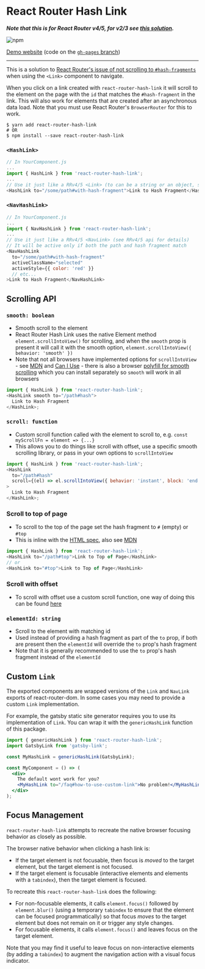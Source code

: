 # React Router Hash Link

**_Note that this is for React Router v4/5, for v2/3 see [this solution](https://github.com/rafgraph/react-router-hash-link/tree/react-router-v2/3)._**

![npm](https://img.shields.io/npm/dm/react-router-hash-link?label=npm)

[Demo website](https://react-router-hash-link.rafgraph.dev/) (code on the [`gh-pages` branch](https://github.com/rafgraph/react-router-hash-link/tree/gh-pages))

---

This is a solution to [React Router's issue of not scrolling to `#hash-fragments`](https://github.com/reactjs/react-router/issues/394#issuecomment-220221604) when using the `<Link>` component to navigate.

When you click on a link created with `react-router-hash-link` it will scroll to the element on the page with the `id` that matches the `#hash-fragment` in the link. This will also work for elements that are created after an asynchronous data load. Note that you must use React Router's `BrowserRouter` for this to work.

```shell
$ yarn add react-router-hash-link
# OR
$ npm install --save react-router-hash-link
```

### `<HashLink>`

```javascript
// In YourComponent.js
...
import { HashLink } from 'react-router-hash-link';
...
// Use it just like a RRv4/5 <Link> (to can be a string or an object, see RRv4/5 api for details)
<HashLink to="/some/path#with-hash-fragment">Link to Hash Fragment</HashLink>
```

### `<NavHashLink>`

```javascript
// In YourComponent.js
...
import { NavHashLink } from 'react-router-hash-link';
...
// Use it just like a RRv4/5 <NavLink> (see RRv4/5 api for details)
// It will be active only if both the path and hash fragment match
<NavHashLink
  to="/some/path#with-hash-fragment"
  activeClassName="selected"
  activeStyle={{ color: 'red' }}
  // etc...
>Link to Hash Fragment</NavHashLink>
```

## Scrolling API

### `smooth: boolean`

- Smooth scroll to the element
- React Router Hash Link uses the native Element method `element.scrollIntoView()` for scrolling, and when the `smooth` prop is present it will call it with the smooth option, `element.scrollIntoView({ behavior: 'smooth' })`
- Note that not all browsers have implemented options for `scrollIntoView` - see [MDN](https://developer.mozilla.org/en-US/docs/Web/API/Element/scrollIntoView) and [Can I Use](https://caniuse.com/#feat=scrollintoview) - there is also a browser [polyfill for smooth scrolling](https://github.com/iamdustan/smoothscroll) which you can install separately so `smooth` will work in all browsers

```js
import { HashLink } from 'react-router-hash-link';
<HashLink smooth to="/path#hash">
  Link to Hash Fragment
</HashLink>;
```

### `scroll: function`

- Custom scroll function called with the element to scroll to, e.g. `const myScrollFn = element => {...}`
- This allows you to do things like scroll with offset, use a specific smooth scrolling library, or pass in your own options to `scrollIntoView`

```js
import { HashLink } from 'react-router-hash-link';
<HashLink
  to="/path#hash"
  scroll={(el) => el.scrollIntoView({ behavior: 'instant', block: 'end' })}
>
  Link to Hash Fragment
</HashLink>;
```

### Scroll to top of page

- To scroll to the top of the page set the hash fragment to `#` (empty) or `#top`
- This is inline with the [HTML spec](https://html.spec.whatwg.org/multipage/browsing-the-web.html#target-element), also see [MDN](https://developer.mozilla.org/en-US/docs/Web/HTML/Element/a#Linking_to_an_element_on_the_same_page)

```js
import { HashLink } from 'react-router-hash-link';
<HashLink to="/path#top">Link to Top of Page</HashLink>
// or
<HashLink to="#top">Link to Top of Page</HashLink>
```

### Scroll with offset

- To scroll with offset use a custom scroll function, one way of doing this can be found [here](https://github.com/rafgraph/react-router-hash-link/issues/25#issuecomment-536688104)

### `elementId: string`

- Scroll to the element with matching id
- Used instead of providing a hash fragment as part of the `to` prop, if both are present then the `elementId` will override the `to` prop's hash fragment
- Note that it is generally recommended to use the `to` prop's hash fragment instead of the `elementId`

## Custom `Link`

The exported components are wrapped versions of the `Link` and `NavLink` exports of react-router-dom. In some cases you may need to provide a custom `Link` implementation.

For example, the gatsby static site generator requires you to use its implementation of `Link`. You can wrap it with the `genericHashLink` function of this package.

```jsx
import { genericHashLink } from 'react-router-hash-link';
import GatsbyLink from 'gatsby-link';

const MyHashLink = genericHashLink(GatsbyLink);

const MyComponent = () => (
  <div>
    The default wont work for you?
    <MyHashLink to="/faq#how-to-use-custom-link">No problem!</MyHashLink>
  </div>
);
```

## Focus Management

`react-router-hash-link` attempts to recreate the native browser focusing behavior as closely as possible.

The browser native behavior when clicking a hash link is:

- If the target element is not focusable, then focus is _moved_ to the target element, but the target element is not focused.
- If the target element is focusable (interactive elements and elements with a `tabindex`), then the target element is focused.

To recreate this `react-router-hash-link` does the following:

- For non-focusable elements, it calls `element.focus()` followed by `element.blur()` (using a temporary `tabindex` to ensure that the element can be focused programmatically) so that focus _moves_ to the target element but does not remain on it or trigger any style changes.
- For focusable elements, it calls `element.focus()` and leaves focus on the target element.

Note that you may find it useful to leave focus on non-interactive elements (by adding a `tabindex`) to augment the navigation action with a visual focus indicator.
